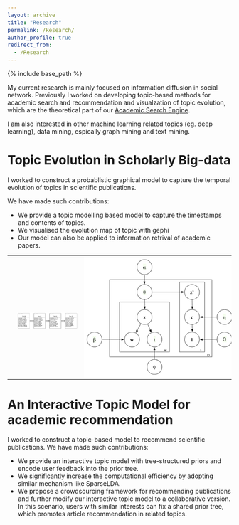 ```yaml
---
layout: archive
title: "Research"
permalink: /Research/
author_profile: true
redirect_from:
  - /Research
---
```

{% include base_path %}

My current research is mainly focused on information diffusion in social network. 
Previously I worked on developing topic-based methods for academic search and recommendation and visualzation of topic evolution, which are the theoretical part of our [Academic Search Engine](http://acemap.sjtu.edu.cn).

I am also interested in other machine learning related topics (eg. deep learning), data mining, espically graph mining and text mining. 


Topic Evolution in Scholarly Big-data
============
I worked to construct a probablistic graphical model to capture the temporal evolution of topics in scientific publications.

We have made such contributions:
* We provide a topic modelling based model to capture the timestamps and contents of topics.
* We visualised the evolution map of topic with gephi
* Our model can also be applied to information retrival of academic papers.
<table>
          	<tbody>
          		<tr>
          			<td>
                  <img src="/images/evo_p1.png" style="display:block; margin-left:15px; width:340px">
          			</td>
          			<td style="width:340px">
          			<img src="/images/model.png" style="display:block; margin-left:15px; width:340px">
          			</td>
          		</tr>
          	</tbody>
          </table>


An Interactive Topic Model for academic recommendation
============
I worked to construct a topic-based model to recommend scientific publications.
We have made such contributions:
* We provide an interactive topic model with tree-structured priors and encode user feedback into the prior tree.
* We significantly increase the computational efficiency by adopting similar mechanism like SparseLDA. 
* We propose a crowdsourcing framework for recommending publications and further modify our interactive topic model     to a collaborative version. In this scenario, users with similar interests can fix a shared prior tree, which promotes article recommendation in related topics.


